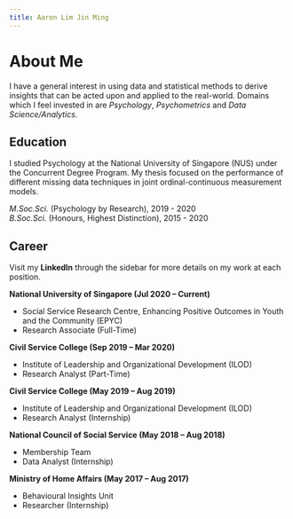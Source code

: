 ```yaml
---
title: Aaron Lim Jin Ming
---
```


# About Me

I have a general interest in using data and statistical methods to derive insights that can be acted upon and applied to the real-world. Domains which I feel invested in are *Psychology*, *Psychometrics* and *Data Science/Analytics*.

## Education

I studied Psychology at the National University of Singapore (NUS) under the Concurrent Degree Program. My thesis focused on the performance of different missing data techniques in joint ordinal-continuous measurement models.  

*M.Soc.Sci.* (Psychology by Research), 2019 - 2020  
*B.Soc.Sci.* (Honours, Highest Distinction), 2015 - 2020

## Career

Visit my **LinkedIn** through the sidebar for more details on my work at each position.

**National University of Singapore (Jul 2020 – Current)**  
* Social Service Research Centre, Enhancing Positive Outcomes in Youth and the Community (EPYC)  
* Research Associate (Full-Time)  


**Civil Service College (Sep 2019 – Mar 2020)**  
* Institute of Leadership and Organizational Development (ILOD)  
* Research Analyst (Part-Time)  

**Civil Service College (May 2019 – Aug 2019)**  
* Institute of Leadership and Organizational Development (ILOD) 
* Research Analyst (Internship)

**National Council of Social Service (May 2018 – Aug 2018)**  
* Membership Team 
* Data Analyst (Internship)

**Ministry of Home Affairs (May 2017 – Aug 2017)**  
* Behavioural Insights Unit 
* Researcher (Internship)